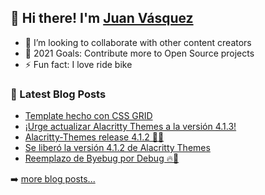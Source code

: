 ## 👋 Hi there! I'm [Juan Vásquez](https://twitter.com/juanvqz_)

- 👯 I’m looking to collaborate with other content creators
- 🥅 2021 Goals: Contribute more to Open Source projects
- ⚡ Fun fact: I love ride bike

### 📕 Latest Blog Posts

<!-- BLOG-POST-LIST:START -->
- [Template hecho con CSS GRID](https://juanvasquez.dev/css/2021/10/05/probando-css-grid/)
- [¡Urge actualizar Alacritty Themes a la versión 4.1.3!](https://juanvasquez.dev/contribuci%C3%B3n/alacritty/2021/09/28/alacritty-themes-4-1-3-release/)
- [Alacritty-Themes release 4.1.2 🌈😍](https://dev.to/juanvqz/alacritty-themes-release-4-1-2-2hp7)
- [Se liberó la versión 4.1.2 de Alacritty Themes](https://juanvasquez.dev/contribuci%C3%B3n/alacritty/2021/09/21/alacritty-themes-4-1-2-release/)
- [Reemplazo de Byebug por Debug 🔥🐛](https://juanvasquez.dev/thisweekinrails/2021/09/13/reemplazo-de-byebug-por-debug-rb/)
<!-- BLOG-POST-LIST:END -->

➡️ [more blog posts...](https://juanvasquez.dev)

